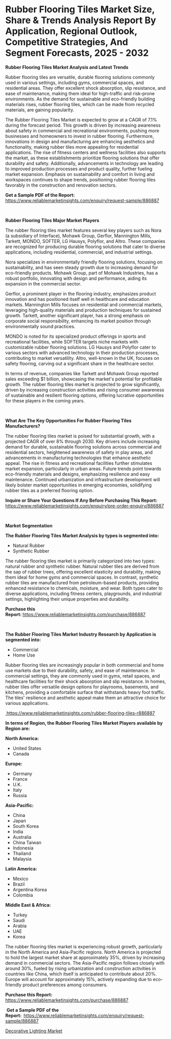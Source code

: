 <p><h1>Rubber Flooring Tiles Market Size, Share & Trends Analysis Report By Application, Regional Outlook, Competitive Strategies, And Segment Forecasts, 2025 - 2032</h1></p><p><strong>Rubber Flooring Tiles Market Analysis and Latest Trends</strong></p>
<p><p>Rubber flooring tiles are versatile, durable flooring solutions commonly used in various settings, including gyms, commercial spaces, and residential areas. They offer excellent shock absorption, slip resistance, and ease of maintenance, making them ideal for high-traffic and risk-prone environments. As the demand for sustainable and eco-friendly building materials rises, rubber flooring tiles, which can be made from recycled materials, are gaining popularity.</p><p>The Rubber Flooring Tiles Market is expected to grow at a CAGR of 7.1% during the forecast period. This growth is driven by increasing awareness about safety in commercial and recreational environments, pushing more businesses and homeowners to invest in rubber flooring. Furthermore, innovations in design and manufacturing are enhancing aesthetics and functionality, making rubber tiles more appealing for residential applications. The rise of fitness centers and wellness facilities also supports the market, as these establishments prioritize flooring solutions that offer durability and safety. Additionally, advancements in technology are leading to improved production processes and product quality, further fueling market expansion. Emphasis on sustainability and comfort in living and workspaces continues to shape trends, positioning rubber flooring tiles favorably in the construction and renovation sectors.</p></p>
<p><strong>Get a Sample PDF of the Report:&nbsp;</strong> <a href="https://www.reliablemarketinsights.com/enquiry/request-sample/886887?utm_campaign=3184&utm_medium=2&utm_source=Github&utm_content=ia&utm_term=04042025&utm_id=rubber-flooring-tiles">https://www.reliablemarketinsights.com/enquiry/request-sample/886887</a></p>
<p>&nbsp;</p>
<p><strong>Rubber Flooring Tiles Major Market Players</strong></p>
<p><p>The rubber flooring tiles market features several key players such as Nora (a subsidiary of Interface), Mohawk Group, Gerflor, Mannington Mills, Tarkett, MONDO, SOFTER, LG Hausys, Polyflor, and Altro. These companies are recognized for producing durable flooring solutions that cater to diverse applications, including residential, commercial, and industrial settings.</p><p>Nora specializes in environmentally friendly flooring solutions, focusing on sustainability, and has seen steady growth due to increasing demand for eco-friendly products. Mohawk Group, part of Mohawk Industries, has a robust portfolio, innovating with design and performance, aiding its expansion in the commercial sector.</p><p>Gerflor, a prominent player in the flooring industry, emphasizes product innovation and has positioned itself well in healthcare and education markets. Mannington Mills focuses on residential and commercial markets, leveraging high-quality materials and production techniques for sustained growth. Tarkett, another significant player, has a strong emphasis on corporate social responsibility, enhancing its market position through environmentally sound practices.</p><p>MONDO is noted for its specialized product offerings in sports and recreational facilities, while SOFTER targets niche markets with customizable rubber flooring solutions. LG Hausys and Polyflor cater to various sectors with advanced technology in their production processes, contributing to market versatility. Altro, well-known in the UK, focuses on safety flooring, carving out a significant share in the healthcare sector.</p><p>In terms of revenue, companies like Tarkett and Mohawk Group reported sales exceeding $1 billion, showcasing the market's potential for profitable growth. The rubber flooring tiles market is projected to grow significantly, driven by increasing construction activities and rising consumer awareness of sustainable and resilient flooring options, offering lucrative opportunities for these players in the coming years.</p></p>
<p>&nbsp;</p>
<p><strong>What Are The Key Opportunities For Rubber Flooring Tiles Manufacturers?</strong></p>
<p><p>The rubber flooring tiles market is poised for substantial growth, with a projected CAGR of over 8% through 2030. Key drivers include increasing demand for durable, sustainable flooring solutions across commercial and residential sectors, heightened awareness of safety in play areas, and advancements in manufacturing technologies that enhance aesthetic appeal. The rise in fitness and recreational facilities further stimulates market expansion, particularly in urban areas. Future trends point towards eco-friendly materials and designs, emphasizing resilience and easy maintenance. Continued urbanization and infrastructure development will likely bolster market opportunities in emerging economies, solidifying rubber tiles as a preferred flooring option.</p></p>
<p><strong>Inquire or Share Your Questions If Any Before Purchasing This Report:</strong> <a href="https://www.reliablemarketinsights.com/enquiry/pre-order-enquiry/886887?utm_campaign=3184&utm_medium=2&utm_source=Github&utm_content=ia&utm_term=04042025&utm_id=rubber-flooring-tiles">https://www.reliablemarketinsights.com/enquiry/pre-order-enquiry/886887</a></p>
<p>&nbsp;</p>
<p><strong>Market Segmentation</strong></p>
<p><strong>The Rubber Flooring Tiles Market Analysis by types is segmented into:</strong></p>
<p><ul><li>Natural Rubber</li><li>Synthetic Rubber</li></ul></p>
<p><p>The rubber flooring tiles market is primarily categorized into two types: natural rubber and synthetic rubber. Natural rubber tiles are derived from the sap of rubber trees, offering excellent elasticity and durability, making them ideal for home gyms and commercial spaces. In contrast, synthetic rubber tiles are manufactured from petroleum-based products, providing enhanced resistance to chemicals, moisture, and wear. Both types cater to diverse applications, including fitness centers, playgrounds, and industrial settings, highlighting their unique properties and durability.</p></p>
<p><strong>Purchase this Report:&nbsp;</strong><a href="https://www.reliablemarketinsights.com/purchase/886887?utm_campaign=3184&utm_medium=2&utm_source=Github&utm_content=ia&utm_term=04042025&utm_id=rubber-flooring-tiles">https://www.reliablemarketinsights.com/purchase/886887</a></p>
<p>&nbsp;</p>
<p><strong>The Rubber Flooring Tiles Market Industry Research by Application is segmented into:</strong></p>
<p><ul><li>Commercial</li><li>Home Use</li></ul></p>
<p><p>Rubber flooring tiles are increasingly popular in both commercial and home use markets due to their durability, safety, and ease of maintenance. In commercial settings, they are commonly used in gyms, retail spaces, and healthcare facilities for their shock absorption and slip resistance. In homes, rubber tiles offer versatile design options for playrooms, basements, and kitchens, providing a comfortable surface that withstands heavy foot traffic. The tiles' resilience and aesthetic appeal make them an attractive choice for various applications.</p></p>
<p><a href="https://www.reliablemarketinsights.com/rubber-flooring-tiles-r886887?utm_campaign=3184&utm_medium=2&utm_source=Github&utm_content=ia&utm_term=04042025&utm_id=rubber-flooring-tiles">&nbsp;https://www.reliablemarketinsights.com/rubber-flooring-tiles-r886887</a></p>
<p><strong>In terms of Region, the Rubber Flooring Tiles Market Players available by Region are:</strong></p>
<p>
    <p> <strong> North America: </strong>
        <ul>
            <li>United States</li>
            <li>Canada</li>
        </ul>
        </p> 
    <p> <strong> Europe: </strong>
        <ul>
            <li>Germany</li>
            <li>France</li>
            <li>U.K.</li>
            <li>Italy</li>
            <li>Russia</li>
        </ul>
        </p> 
    <p> <strong> Asia-Pacific: </strong>
        <ul>
            <li>China</li>
            <li>Japan</li>
            <li>South Korea</li>
            <li>India</li>
            <li>Australia</li>
            <li>China Taiwan</li>
            <li>Indonesia</li>
            <li>Thailand</li>
            <li>Malaysia</li>
        </ul>
        </p> 
    <p> <strong> Latin America: </strong>
        <ul>
            <li>Mexico</li>
            <li>Brazil</li>
            <li>Argentina Korea</li>
            <li>Colombia</li>
        </ul>
        </p> 
    <p> <strong> Middle East & Africa: </strong>
        <ul>
            <li>Turkey</li>
            <li>Saudi</li>
            <li>Arabia</li>
            <li>UAE</li>
            <li>Korea</li>
        </ul>
    </p>
    </p>
<p><p>The rubber flooring tiles market is experiencing robust growth, particularly in the North America and Asia-Pacific regions. North America is projected to hold the largest market share at approximately 35%, driven by increasing demand in commercial sectors. The Asia-Pacific region follows closely with around 30%, fueled by rising urbanization and construction activities in countries like China, which itself is anticipated to contribute about 20%. Europe will account for approximately 15%, actively expanding due to eco-friendly product preferences among consumers.</p></p>
<p><strong>Purchase this Report: </strong><a href="https://www.reliablemarketinsights.com/purchase/886887?utm_campaign=3184&utm_medium=2&utm_source=Github&utm_content=ia&utm_term=04042025&utm_id=rubber-flooring-tiles">https://www.reliablemarketinsights.com/purchase/886887</a></p>
<p>&nbsp;<strong>Get a Sample PDF of the Report:&nbsp;&nbsp;</strong><a href="https://www.reliablemarketinsights.com/enquiry/request-sample/886887?utm_campaign=3184&utm_medium=2&utm_source=Github&utm_content=ia&utm_term=04042025&utm_id=rubber-flooring-tiles">https://www.reliablemarketinsights.com/enquiry/request-sample/886887</a></p>
<p><strong></strong></p>
<p><p><a href="https://github.com/dailyspunj47/Market-Research-Report-List-1/blob/main/decorative-lighting-market.md?utm_campaign=3184&utm_medium=2&utm_source=Github&utm_content=ia&utm_term=04042025&utm_id=rubber-flooring-tiles">Decorative Lighting Market</a></p></p>